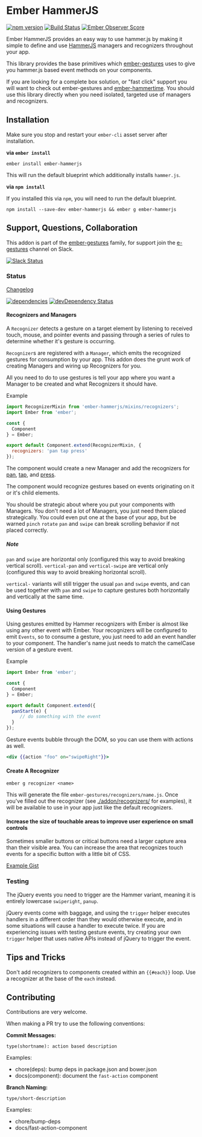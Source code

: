 Ember HammerJS 
==============

[![npm version](https://badge.fury.io/js/ember-hammerjs.svg)](http://badge.fury.io/js/ember-hammerjs)
[![Build Status](https://travis-ci.org/runspired/ember-hammerjs.svg?branch=master)](https://travis-ci.org/runspired/ember-hammerjs)
[![Ember Observer Score](http://emberobserver.com/badges/ember-hammerjs.svg)](http://emberobserver.com/addons/ember-hammerjs)

Ember HammerJS provides an easy way to use hammer.js by making it simple
to define and use [HammerJS](https://github.com/hammerjs/hammer.js) managers
 and recognizers throughout your app.

This library provides the base primitives which [ember-gestures](https://github.com/runspired/ember-gestures)
uses to give you hammer.js based event methods on your components.

If you are looking for a complete box solution, or "fast click" support
you will want to check out ember-gestures and [ember-hammertime](https://github.com/runspired/ember-hammertime).
You should use this library directly when you need isolated, targeted
use of managers and recognizers.

## Installation

Make sure you stop and restart your `ember-cli` asset server after installation.

**via `ember install`**

```cli
ember install ember-hammerjs
```

This will run the default blueprint which additionally installs `hammer.js`.

**via `npm install`**

If you installed this via `npm`, you will need to run the default blueprint.

```cli
npm install --save-dev ember-hammerjs && ember g ember-hammerjs
```


## Support, Questions, Collaboration

This addon is part of the [ember-gestures](https://github.com/runspired/ember-gestures)
family, for support join the [e-gestures](https://embercommunity.slack.com/messages/e-gestures/)
channel on Slack.

[![Slack Status](https://ember-community-slackin.herokuapp.com/badge.svg)](https://ember-community-slackin.herokuapp.com/)


### Status

[Changelog](./CHANGELOG.md)

[![dependencies](https://david-dm.org/runspired/ember-hammerjs.svg)](https://david-dm.org/runspired/ember-hammerjs)
[![devDependency Status](https://david-dm.org/runspired/ember-hammerjs/dev-status.svg)](https://david-dm.org/runspired/ember-hammerjs#info=devDependencies)


#### Recognizers and Managers

A `Recognizer` detects a gesture on a target element by listening to 
received touch, mouse, and pointer events and passing through a series
of rules to determine whether it's gesture is occurring.

`Recognizer`s are registered with a `Manager`, which emits the recognized
gestures for consumption by your app. This addon does the grunt work of
creating Managers and wiring up Recognizers for you.

All you need to do to use gestures is tell your app where you want a
Manager to be created and what Recognizers it should have.

Example
```js
import RecognizerMixin from 'ember-hammerjs/mixins/recognizers';
import Ember from 'ember';

const {
  Component
} = Ember;

export default Component.extend(RecognizerMixin, {
  recognizers: 'pan tap press'
});
```

The component would create a new Manager and add the recognizers for [pan](./addon/recognizers/pan.js),
[tap](./addon/recognizers/tap.js), and [press](./addon/recognizers/press.js).

The component would recognize gestures based on events originating on it
or it's child elements.

You should be strategic about where you put your components with Managers.
You don't need a lot of Managers, you just need them placed strategically.
You could even put one at the base of your app, but be warned `pinch`
`rotate` `pan` and `swipe` can break scrolling behavior if not placed correctly.

##### Note

`pan` and `swipe` are horizontal only (configured this way to avoid 
breaking vertical scroll). `vertical-pan` and `vertical-swipe` are
vertical only (configured this way to avoid breaking horizontal scroll).

`vertical-` variants will still trigger the usual `pan` and `swipe` events,
and can be used together with `pan` and `swipe` to capture gestures both
horizontally and vertically at the same time.

#### Using Gestures

Using gestures emitted by Hammer recognizers with Ember is almost like using any other event with Ember.
Your recognizers will be configured to emit `Events`, so to consume a gesture, you just need to add an
event handler to your component.  The handler's name just needs to match the camelCase version of a gesture
event.

Example
```js
import Ember from 'ember';

const {
  Component
} = Ember;

export default Component.extend({
  panStart(e) {
     // do something with the event
  }
});
```

Gesture events bubble through the DOM, so you can use them with actions as well.

```hbs
<div {{action "foo" on="swipeRight"}}>
```

#### Create A Recognizer

`ember g recognizer <name>`

This will generate the file `ember-gestures/recognizers/name.js`.
Once you've filled out the recognizer (see [./addon/recognizers/](./addon/recognizers/) for examples),
it will be available to use in your app just like the default recognizers.

#### Increase the size of touchable areas to improve user experience on small controls

Sometimes smaller buttons or critical buttons need a larger capture area than their visible area.
You can increase the area that recognizes touch events for a specific button with a little bit of CSS.

[Example Gist](https://gist.github.com/runspired/506f39a4abb2be48d63f)

### Testing


The jQuery events you need to trigger are the Hammer variant, meaning it
is entirely lowercase `swiperight`, `panup`.

jQuery events come with baggage, and using the `trigger` helper executes
handlers in a different order than they would otherwise execute, and in
some situations will cause a handler to execute twice.  If you are experiencing
issues with testing gesture events, try creating your own `trigger` helper
that uses native APIs instead of jQuery to trigger the event.

## Tips and Tricks

Don't add recognizers to components created within an `{{#each}}` loop.
Use a recognizer at the base of the `each` instead.

## Contributing

Contributions are very welcome.

When making a PR try to use the following conventions:

**Commit Messages:**

`type(shortname): action based description`

Examples:

- chore(deps): bump deps in package.json and bower.json
- docs(component): document the `fast-action` component

**Branch Naming:**

`type/short-description`

Examples:

- chore/bump-deps
- docs/fast-action-component


